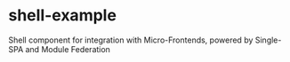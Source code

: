 # shell-example
Shell component for integration with Micro-Frontends, powered by Single-SPA and Module Federation
